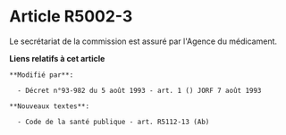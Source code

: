 # Article R5002-3

Le secrétariat de la commission est assuré par l'Agence du médicament.

**Liens relatifs à cet article**

	**Modifié par**:

	  - Décret n°93-982 du 5 août 1993 - art. 1 () JORF 7 août 1993

	**Nouveaux textes**:

	  - Code de la santé publique - art. R5112-13 (Ab)

